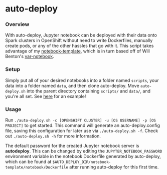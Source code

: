 # auto-deploy

### Overview
With auto-deploy, Jupyter notebook can be deployed with their data onto Spark clusters in OpenShift without need to write Dockerfiles, manually create pods, or any of the other hassles that go with it. This script takes advantage of my [notebook-template](https://github.com/RobGeada/notebook-template), which is in turn based off of Will Benton's [var-notebook](https://github.com/willb/var-notebook).

### Setup
Simply put all of your desired notebooks into a folder named `scripts`, your data into a folder named `data`, and then clone auto-deploy. Move `auto-deploy.sh` into the parent directory containing `scripts/` and `data/`, and you're all set. See [here](https://github.com/RobGeada/auto-deploy-template) for an example!

### Usage
Run `./auto-deploy.sh -c [OPENSHIFT CLUSTER] -u [OS USERNAME] -p [OS PROJECT]` to get started. This command will generate an auto-deploy.config file, saving this configuration for later use via `./auto-deploy.sh -f`. Check out `./auto-deploy.sh -h` for more information.

The default password for the created Jupyter notebook server is **autodeploy**. This can be changed by editing the `JUPYTER_NOTEBOOK_PASSWORD` environment variable in the notebook Dockerfile generated by auto-deploy, which can be found at `$AUTO_DEPLOY_DIR/notebook-template/notebook/Dockerfile` after running auto-deploy for this first time.
